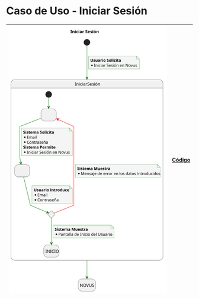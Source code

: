 # Caso de Uso - Iniciar Sesión

|![Diagrama de Clases](/documentos/imagenes/casos_de_uso/usuario/iniciar_sesion.svg)|[Código](/casos_de_uso/casos_de_uso/usuarios/iniciar_sesion/iniciar_sesion.puml)|
|---|---|